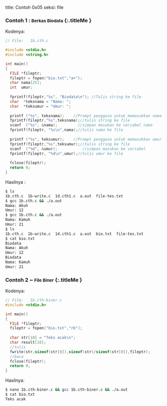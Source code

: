 title: Contoh 0x05
seksi: file


### <i class="fa fa-code"></i> Contoh 1 : <small>Berkas Biodata</small> {:.titleMe }

Kodenya:
``` c
// File:   1b.cth.c 

#include <stdio.h>
#include <string.h>

int main()
{
  FILE *fileptr;
  fileptr = fopen("bio.txt","a+");
  char nama[25];
  int  umur;
  
  fprintf(fileptr,"%s", "Biodata\n"); //Tulis string ke file
  char  *teksnama = "Nama: ";
  char  *teksumur = "Umur: ";
  
  printf ("%s", teksnama);    //Prompt pengguna untuk memasukkan nama
  fprintf(fileptr,"%s",teksnama);//tulis string ke file
  scanf  ("%s", &nama);         //simpan masukan ke variabel nama
  fprintf(fileptr, "%s\n",nama);//tulis nama ke file
    
  printf ("%s", teksumur);    //Prompt pengguna untuk memasukkan umur
  fprintf(fileptr,"%s",teksumur);//tulis string ke file
  scanf  ("%d", &umur);           //simpan masukan ke variabel
  fprintf(fileptr, "%d\n",umur);//tulis umur ke file
    
  fclose(fileptr);
  return 0;
}
```

Hasilnya :
``` bash
$ ls
1b.cth.c  1b-write.c  1d.cth1.c  a.out  file-tes.txt
$ gcc 1b.cth.c && ./a.out 
Nama: Akuh
Umur: 12
$ gcc 1b.cth.c && ./a.out 
Nama: Kamuh
Umur: 21
$ ls
1b.cth.c  1b-write.c  1d.cth1.c  a.out  bio.txt  file-tes.txt
$ cat bio.txt 
Biodata
Nama: Akuh
Umur: 12
Biodata
Nama: Kamuh
Umur: 21
```

### <i class="fa fa-code"></i> Contoh 2 ~ <small>File Biner</small> {:.titleMe }

Kodenya:
``` c
// File:   1b.cth-biner.c 
#include <stdio.h>

int main()
{
  FILE *fileptr;
  fileptr = fopen("bio.txt","rb");
  
  char str[10] = "Teks acak\n";
  char result[10];
  //tulis
  fwrite(str,sizeof(str[0]),sizeof(str)/sizeof(str[0]),fileptr);
  //baca
  fclose(fileptr);
  return 0;
}
```

Hasilnya:
``` bash
$ nano 1b.cth-biner.c && gcc 1b.cth-biner.c && ./a.out 
$ cat bio.txt 
Teks acak
```
